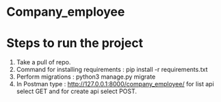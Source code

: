 # Company_employee
# Steps to run the project
1. Take a pull of repo.
2. Command for installing requirements : pip install -r requirements.txt
3. Perform migrations : python3 manage.py migrate
4. In Postman type : http://127.0.0.1:8000/company_employee/ for list api select GET and for create api select POST.
